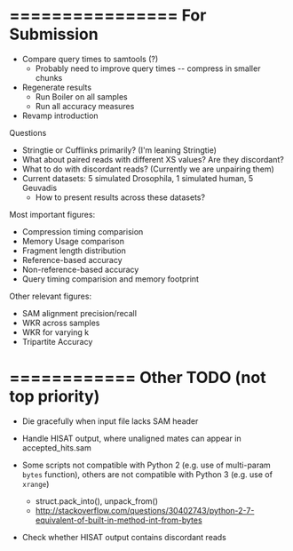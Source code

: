 ================
 For Submission
================
* Compare query times to samtools (?)
    * Probably need to improve query times -- compress in smaller chunks
* Regenerate results
    * Run Boiler on all samples
    * Run all accuracy measures
* Revamp introduction

Questions
* Stringtie or Cufflinks primarily? (I'm leaning Stringtie)
* What about paired reads with different XS values? Are they discordant?
* What to do with discordant reads? (Currently we are unpairing them)
* Current datasets: 5 simulated Drosophila, 1 simulated human, 5 Geuvadis
    * How to present results across these datasets?

Most important figures:
* Compression timing comparision
* Memory Usage comparison
* Fragment length distribution
* Reference-based accuracy
* Non-reference-based accuracy
* Query timing comparision and memory footprint

Other relevant figures:
* SAM alignment precision/recall
* WKR across samples
* WKR for varying k
* Tripartite Accuracy

============
 Other TODO (not top priority)
============
* Die gracefully when input file lacks SAM header
* Handle HISAT output, where unaligned mates can appear in accepted_hits.sam
* Some scripts not compatible with Python 2 (e.g. use of multi-param `bytes`
  function), others are not compatible with Python 3 (e.g. use of `xrange`)
    * struct.pack_into(), unpack_from()
    * http://stackoverflow.com/questions/30402743/python-2-7-equivalent-of-built-in-method-int-from-bytes

* Check whether HISAT output contains discordant reads
